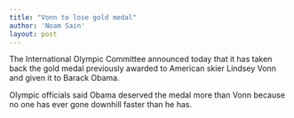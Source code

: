 ```yaml
---
title: "Vonn to lose gold medal"
author: 'Noam Sain'
layout: post
---
```


The International Olympic Committee announced today that it has taken back the gold medal previously awarded to American skier Lindsey Vonn and given it to Barack Obama.  
  
Olympic officials said Obama deserved the medal more than Vonn because no one has ever gone downhill faster than he has.